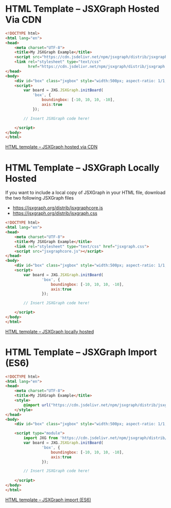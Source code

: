 # HTML Template – JSXGraph Hosted Via CDN

```html
<!DOCTYPE html>
<html lang="en">
<head>
    <meta charset="UTF-8">
    <title>My JSXGraph Example</title>
    <script src="https://cdn.jsdelivr.net/npm/jsxgraph/distrib/jsxgraphcore.js"></script>
    <link rel="stylesheet" type="text/css"
          href="https://cdn.jsdelivr.net/npm/jsxgraph/distrib/jsxgraph.css">
</head>
<body>
    <div id="box" class="jxgbox" style="width:500px; aspect-ratio: 1/1;"></div>
    <script>
        var board = JXG.JSXGraph.initBoard(
            'box', {
                boundingbox: [-10, 10, 10, -10], 
                axis:true
            });

        // Insert JSXGraph code here!

    </script>
</body>
</html>
```

[<i class="fa-solid fa-fw fa-lg fa-file-code me-1"></i>HTML template – JSXGraph hosted via CDN](src/cdn.template.html)

# HTML Template – JSXGraph Locally Hosted

If you want to include a local copy of JSXGraph in your HTML file,
download the two following JSXGraph files

- <https://jsxgraph.org/distrib/jsxgraphcore.js>
- <https://jsxgraph.org/distrib/jsxgraph.css>

```html
<!DOCTYPE html>
<html lang="en">
<head>
    <meta charset="UTF-8">
    <title>My JSXGraph Example</title>
    <link rel="stylesheet" type="text/css" href="jsxgraph.css">
    <script src="jsxgraphcore.js"></script>
</head>
<body>
    <div id="box" class="jxgbox" style="width:500px; aspect-ratio: 1/1;"></div>
    <script>
        var board = JXG.JSXGraph.initBoard(
                'box', {
                    boundingbox: [-10, 10, 10, -10],
                    axis:true
                });

        // Insert JSXGraph code here!

    </script>
</body>
</html>
```

[<i class="fa-solid fa-fw fa-lg fa-file-code me-1"></i>HTML template – JSXGraph locally hosted](src/local.template.html)

# HTML Template – JSXGraph Import (ES6)

```html
<!DOCTYPE html>
<html lang="en">
<head>
    <meta charset="UTF-8">
    <title>My JSXGraph Example</title>
    <style>
        @import url("https://cdn.jsdelivr.net/npm/jsxgraph/distrib/jsxgraph.css");
    </style>
</head>
<body>
    <div id="box" class="jxgbox" style="width:500px; aspect-ratio: 1/1;"></div>

    <script type="module">
        import JXG from 'https://cdn.jsdelivr.net/npm/jsxgraph/distrib/jsxgraphcore.mjs';
        var board = JXG.JSXGraph.initBoard(
                'box', {
                    boundingbox: [-10, 10, 10, -10],
                    axis:true
                });

        // Insert JSXGraph code here!
        
    </script>
</body>
</html>
```

[<i class="fa-solid fa-fw fa-lg fa-file-code me-1"></i>HTML template – JSXGraph import (ES6)](src/es6.template.html)
